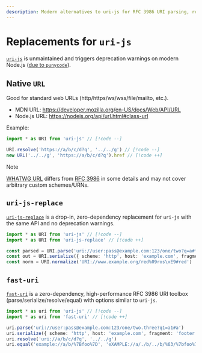 ```yaml
---
description: Modern alternatives to uri-js for RFC 3986 URI parsing, resolving, and normalization
---
```


# Replacements for `uri-js`

[`uri-js`](https://github.com/garycourt/uri-js) is unmaintained and triggers deprecation warnings on modern Node.js ([due to `punycode`](https://github.com/garycourt/uri-js/pull/95)).

## Native `URL`

Good for standard web URLs (http/https/ws/wss/file/mailto, etc.).

- MDN URL: https://developer.mozilla.org/en-US/docs/Web/API/URL
- Node.js URL: https://nodejs.org/api/url.html#class-url

Example:

```ts
import * as URI from 'uri-js' // [!code --]

URI.resolve('https://a/b/c/d?q', '../../g') // [!code --]
new URL('../../g', 'https://a/b/c/d?q').href // [!code ++]
```

> [!NOTE]
> [WHATWG URL](https://url.spec.whatwg.org/) differs from [RFC 3986](https://datatracker.ietf.org/doc/html/rfc3986) in some details and may not cover arbitrary custom schemes/URNs.

## `uri-js-replace`

[`uri-js-replace`](https://github.com/andreinwald/uri-js-replace) is a drop-in, zero-dependency replacement for `uri-js` with the same API and no deprecation warnings.

```ts
import * as URI from 'uri-js' // [!code --]
import * as URI from 'uri-js-replace' // [!code ++]

const parsed = URI.parse('uri://user:pass@example.com:123/one/two?q=a#f')
const out = URI.serialize({ scheme: 'http', host: 'example.com', fragment: 'footer' })
const norm = URI.normalize('URI://www.example.org/red%09ros\xE9#red')
```

## `fast-uri`

[`fast-uri`](https://github.com/fastify/fast-uri) is a zero-dependency, high-performance RFC 3986 URI toolbox (parse/serialize/resolve/equal) with options similar to `uri-js`.

```ts
import * as uri from 'uri-js' // [!code --]
import * as uri from 'fast-uri' // [!code ++]

uri.parse('uri://user:pass@example.com:123/one/two.three?q1=a1#a')
uri.serialize({ scheme: 'http', host: 'example.com', fragment: 'footer' })
uri.resolve('uri://a/b/c/d?q', '../../g')
uri.equal('example://a/b/%7Bfoo%7D', 'eXAMPLE://a/./b/../b/%63/%7bfoo%7d')
```